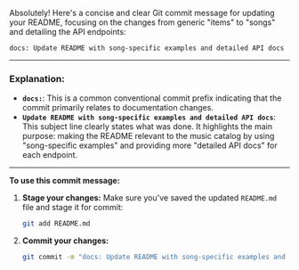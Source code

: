 Absolutely! Here's a concise and clear Git commit message for updating your README, focusing on the changes from generic "items" to "songs" and detailing the API endpoints:

```
docs: Update README with song-specific examples and detailed API docs
```

---

### Explanation:

- **`docs:`**: This is a common conventional commit prefix indicating that the commit primarily relates to documentation changes.
- **`Update README with song-specific examples and detailed API docs`**: This subject line clearly states what was done. It highlights the main purpose: making the README relevant to the music catalog by using "song-specific examples" and providing more "detailed API docs" for each endpoint.

---

**To use this commit message:**

1.  **Stage your changes:** Make sure you've saved the updated `README.md` file and stage it for commit:
    ```bash
    git add README.md
    ```
2.  **Commit your changes:**
    ```bash
    git commit -m "docs: Update README with song-specific examples and detailed API docs"
    ```
